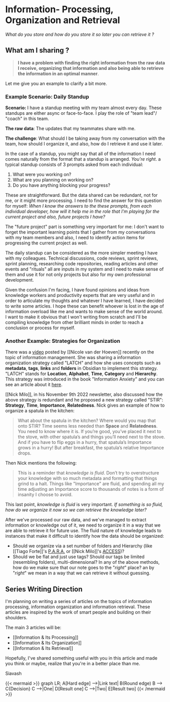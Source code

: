 # Information- Processing, Organization and Retrieval


*What do you store and how do you store it so later you can retrieve it ?*

## What am I sharing ?

>**I have a problem with finding the right information from the raw data I receive, organizing that information and also being able to retrieve the information in an optimal manner**.  

Let me give you an example to clarify a bit more.

### Example Scenario: Daily Standup

**Scenario:** I have a standup meeting with my team almost every day. These standups are either async or face-to-face. I play the role of "team lead"/ "coach"  in this team.

**The raw data**: The updates that my teammates share with me.

**The challenge**: What should I be taking away from my conversation with the team, how should I organize it,  and also, how do I retrieve it and use it later.

In the case of a standup, you might say that all of the information I need comes naturally from the format that a standup is arranged. *You're right*. a typical standup consists of 3 prompts asked from each individual:

1) What were you working on?
2) What are you planning on working on?
3) Do you have anything blocking your progress?

These are straightforward. But the data shared can be redundant, not for me, or it might more processing. I need to find the answer for this question for myself: *When I know the answers  to the  these prompts, from each individual developer, how will it help me in the role that I'm playing for the current project and also, future projects I have?*

The "future project" part is something very important for me: I don't want to forget the important learning points that I gather from my conversations with my team members and also, I need to identify action items for progressing the current project as well.

The daily standup can be considered as the more simpler meeting I have with my colleagues. Technical discussions, code reviews, sprint reviews, sprint planning, researching code repositories, reading articles and other events and "rituals" all are inputs in my system and I need to make sense of them and use it for not only projects but also for my own professional development.

Given the confusion I'm facing, I have found opinions and ideas from knowledge workers and productivity experts that are very useful and in order to articulate my thoughts and whatever I have learned, I have decided to write some articles. I hope these can benefit whoever is lost in the age of information overload like me and wants to make sense of the world around. I want to make it obvious that I won't writing from scratch and I'll be compiling  knowledge from other brilliant minds in order to reach a conclusion or process for myself.

### Another Example: Strategies for Organization

There was a [video](https://www.youtube.com/watch?v=vS-b_RUtL1A&t=679s) posted by [[Nicole van der Hoeven]] recently on the topic of information management. She was sharing a information organization strategy called "LATCH" and how she uses concepts such as **metadata**, **tags**, **links** and **folders** in Obsidian to implement this strategy. "LATCH" stands for **Location**, **Alphabet**, **Time**, **Category** and **Hierarchy**. This strategy was introduced in the book "Information Anxiety" and you can see an article about it [here](https://www.informit.com/articles/article.aspx?p=130881&seqNum=6).

[[Nick Milo]], in his November 9th 2022 newsletter, also discussed how the above strategy is redundant and he proposed a new strategy called "STIR": **Strategy**, **Time**, **Importance**, **Relatedness**. Nick gives an example of how to organize a spatula in the kitchen:

>What about the spatula in the kitchen? Where would you map that onto STIR?
>Time seems less needed than **Space** and **Relatedness**. You need to know where it is. If you’re good, you’ve placed it next to the stove, with other spatula’s and things you’ll need next to the stove.  And if you have to flip eggs in a hurry, that spatula’s  Importance grows in a hurry!  But after breakfast, the spatula’s relative Importance drops.

Then Nick mentions the following:
> This is a reminder that *knowledge is fluid*. Don’t try to overstructure your knowledge with so much metadata and formatting that things grind to a halt. Things like "Importance" are fluid, and spending all my time adjusting an Importance score to thousands of notes is a form of insanity I choose to avoid.

This last point, *knowledge is fluid* is very important. *If something is so fluid, how do we organize it now so we can retrieve the knowledge later?*

After we've processed our raw data,  and we've managed to extract information or knowledge out of it, we need to organize it in a way that we are able to retrieve it for future use. The fluid nature of knowledge leads to instances that make it difficult to identify how the data should be organized:

- Should we organize via a set number of folders and Hierarchy (like [[Tiago Forte]]'s [P.A.R.A.](https://fortelabs.com/blog/para/) or [[Nick Milo]]'s [ACCESS](https://www.youtube.com/watch?v=p0zWJ-TLghw))?
- Should we be flat and just use tags? Should our tags be limited (resembling folders), multi-dimensional?
In any of the above methods, how do we make sure that our note goes to the "*right*" place? an by "*right*" we mean in a way that we can retrieve it without guessing.

## Series Writing Direction

I'm planning on writing a series of articles on the topics of information processing, information organization and information retrieval. These articles are inspired by the work of smart people and building on their shoulders.

The main 3 articles will be:

- [[Information & Its Processing]]
- [[Information  & Its Organization]]
- [[Information & Its Retrieval]]

Hopefully, I've shared something useful with you in this article and made you think or maybe, realize that you're in a better place than me.  

Siavash

{{< mermaid >}}
graph LR;
    A[Hard edge] -->|Link text| B(Round edge)
    B --> C{Decision}
    C -->|One| D[Result one]
    C -->|Two| E[Result two]
{{< /mermaid >}}


